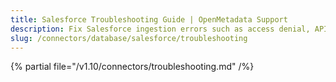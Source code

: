 ```yaml
---
title: Salesforce Troubleshooting Guide | OpenMetadata Support
description: Fix Salesforce ingestion errors such as access denial, API rate limits, or object sync issues.
slug: /connectors/database/salesforce/troubleshooting
---
```


{% partial file="/v1.10/connectors/troubleshooting.md" /%}
